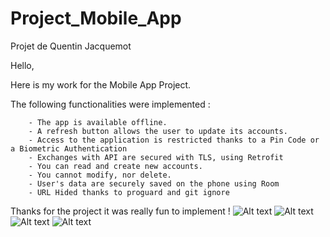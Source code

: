 # Project_Mobile_App
Projet de Quentin Jacquemot

Hello,

Here is my work for the Mobile App Project.

The following functionalities were implemented :

        - The app is available offline.
        - A refresh button allows the user to update its accounts.
        - Access to the application is restricted thanks to a Pin Code or a Biometric Authentication
        - Exchanges with API are secured with TLS, using Retrofit
        - You can read and create new accounts. 
        - You cannot modify, nor delete.
        - User's data are securely saved on the phone using Room
        - URL Hided thanks to proguard and git ignore

Thanks for the project it was really fun to implement !
![Alt text](https://github.com/quentinjacq/Project_Mobile_App/blob/main/Page%20Login.PNG)
![Alt text](https://github.com/quentinjacq/Project_Mobile_App/blob/main/Page%20Accounts.PNG)
![Alt text](https://github.com/quentinjacq/Project_Mobile_App/blob/main/Page%20Add%20Account.PNG)
![Alt text](https://github.com/quentinjacq/Project_Mobile_App/blob/main/Page%20account%202.PNG)
  
